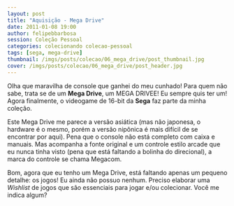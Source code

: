```yaml
---
layout: post
title: "Aquisição - Mega Drive"
date: 2011-01-08 19:00
author: felipebbarbosa
session: Coleção Pessoal
categories: colecionando colecao-pessoal
tags: [sega, mega-drive]
thumbnail: /imgs/posts/colecao/06_mega_drive/post_thumbnail.jpg
cover: /imgs/posts/colecao/06_mega_drive/post_header.jpg
---
```


Olha que maravilha de console que ganhei do meu cunhado! Para quem não sabe, trata se de um
**Mega Drive**, um MEGA DRIVEE! Eu sempre quis ter um! Agora finalmente, o videogame de 16-bit
da **Sega** faz parte da minha coleção.

<!--more-->

Este Mega Drive me parece a versão asiática (mas não japonesa, o hardware é o mesmo, porém a
versão nipônica é mais difícil de se encontrar por aqui). Pena que o console não está completo
com caixa e manuais. Mas acompanha a fonte original e um controle estilo arcade que eu nunca tinha
visto (pena que está faltando a bolinha do direcional), a marca do controle se chama Megacom.

Bom, agora que eu tenho um Mega Drive, está faltando apenas um pequeno detalhe: os jogos! Eu ainda
não possuo nenhum. Preciso elaborar uma _Wishlist_ de jogos que são essenciais para jogar e/ou
colecionar. Você me indica algum?
